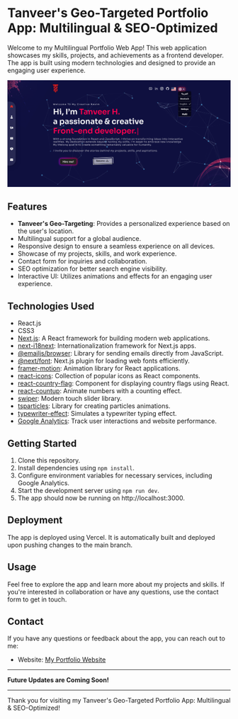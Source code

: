 # Tanveer's Geo-Targeted Portfolio App: Multilingual & SEO-Optimized

Welcome to my Multilingual Portfolio Web App! This web application showcases my skills, projects, and achievements as a frontend developer. The app is built using modern technologies and designed to provide an engaging user experience.


![Home Screen or OpenGraph Image](./public/og.png)

## Features

- **Tanveer's Geo-Targeting**: Provides a personalized experience based on the user's location.
- Multilingual support for a global audience.
- Responsive design to ensure a seamless experience on all devices.
- Showcase of my projects, skills, and work experience.
- Contact form for inquiries and collaboration.
- SEO optimization for better search engine visibility.
- Interactive UI: Utilizes animations and effects for an engaging user experience.

## Technologies Used

- React.js
- CSS3
- [Next.js](https://nextjs.org/): A React framework for building modern web applications.
- [next-i18next](https://github.com/isaachinman/next-i18next): Internationalization framework for Next.js apps.
- [@emailjs/browser](https://www.emailjs.com/): Library for sending emails directly from JavaScript.
- [@next/font](https://github.com/vercel/next.js/tree/canary/packages/font): Next.js plugin for loading web fonts efficiently.
- [framer-motion](https://www.framer.com/motion/): Animation library for React applications.
- [react-icons](https://react-icons.github.io/react-icons/): Collection of popular icons as React components.
- [react-country-flag](https://www.npmjs.com/package/react-country-flag): Component for displaying country flags using React.
- [react-countup](https://github.com/glennreyes/react-countup): Animate numbers with a counting effect.
- [swiper](https://swiperjs.com/): Modern touch slider library.
- [tsparticles](https://particles.js.org/): Library for creating particles animations.
- [typewriter-effect](https://www.npmjs.com/package/typewriter-effect): Simulates a typewriter typing effect.
- [Google Analytics](https://analytics.google.com/): Track user interactions and website performance.

## Getting Started

1. Clone this repository.
2. Install dependencies using `npm install`.
3. Configure environment variables for necessary services, including Google Analytics.
4. Start the development server using `npm run dev`.
5. The app should now be running on http://localhost:3000.

## Deployment

The app is deployed using Vercel. It is automatically built and deployed upon pushing changes to the main branch.

## Usage

Feel free to explore the app and learn more about my projects and skills. If you're interested in collaboration or have any questions, use the contact form to get in touch.

## Contact

If you have any questions or feedback about the app, you can reach out to me:

- Website: [My Portfolio Website](https://tanveer-portfolio.vercel.app/en-US)

---

**Future Updates are Coming Soon!**

---

Thank you for visiting my Tanveer's Geo-Targeted Portfolio App: Multilingual & SEO-Optimized!
